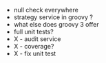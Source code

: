 
* null check everywhere
* strategy service in groovy ?
* what else does groovy 3 offer
* full unit tests?
* X - audit service
* X - coverage?
* X - fix unit test

